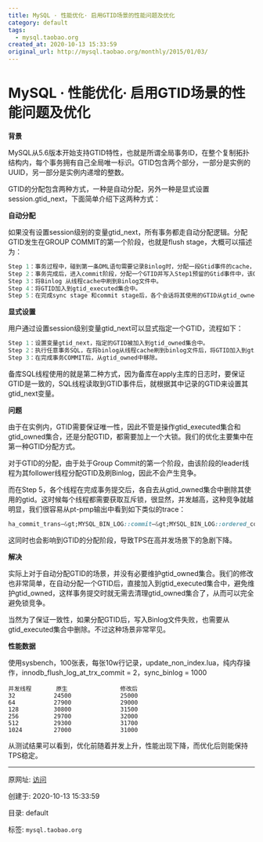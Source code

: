 ```yaml
---
title: MySQL · 性能优化· 启用GTID场景的性能问题及优化
category: default
tags: 
  - mysql.taobao.org
created_at: 2020-10-13 15:33:59
original_url: http://mysql.taobao.org/monthly/2015/01/03/
---
```



# MySQL · 性能优化· 启用GTID场景的性能问题及优化

**背景**

MySQL从5.6版本开始支持GTID特性，也就是所谓全局事务ID，在整个复制拓扑结构内，每个事务拥有自己全局唯一标识。GTID包含两个部分，一部分是实例的UUID，另一部分是实例内递增的整数。

GTID的分配包含两种方式，一种是自动分配，另外一种是显式设置session.gtid\_next，下面简单介绍下这两种方式：

**自动分配**

如果没有设置session级别的变量gtid\_next，所有事务都走自动分配逻辑。分配GTID发生在GROUP COMMIT的第一个阶段，也就是flush stage，大概可以描述为：

```sql
Step 1：事务过程中，碰到第一条DML语句需要记录Binlog时，分配一段Gtid事件的cache，但不分配实际的GTID
Step 2：事务完成后，进入commit阶段，分配一个GTID并写入Step1预留的Gtid事件中，该GTID必须保证不在gtid_owned集合和gtid_executed集合中。 分配的GTID随后被加入到gtid_owned集合中。
Step 3：将Binlog 从线程cache中刷到Binlog文件中。
Step 4：将GTID加入到gtid_executed集合中。
Step 5：在完成sync stage 和commit stage后，各个会话将其使用的GTID从gtid_owned中移除。
```

**显式设置**

用户通过设置session级别变量gtid\_next可以显式指定一个GTID，流程如下：

```sql
Step 1：设置变量gtid_next，指定的GTID被加入到gtid_owned集合中。
Step 2：执行任意事务SQL，在将binlog从线程cache刷到binlog文件后，将GTID加入到gtid_executed集合中。
Step 3：在完成事务COMMIT后，从gtid_owned中移除。
```

备库SQL线程使用的就是第二种方式，因为备库在apply主库的日志时，要保证GTID是一致的，SQL线程读取到GTID事件后，就根据其中记录的GTID来设置其gtid\_next变量。

**问题**

由于在实例内，GTID需要保证唯一性，因此不管是操作gtid\_executed集合和gtid\_owned集合，还是分配GTID，都需要加上一个大锁。我们的优化主要集中在第一种GTID分配方式。

对于GTID的分配，由于处于Group Commit的第一个阶段，由该阶段的leader线程为其follower线程分配GTID及刷Binlog，因此不会产生竞争。

而在Step 5，各个线程在完成事务提交后，各自去从gtid\_owned集合中删除其使用的gtid。这时候每个线程都需要获取互斥锁，很显然，并发越高，这种竞争就越明显，我们很容易从pt-pmp输出中看到如下类似的trace：

```css
ha_commit_trans—&gt;MYSQL_BIN_LOG::commit—&gt;MYSQL_BIN_LOG::ordered_commit—&gt;MYSQL_BIN_LOG::finish_commit—&gt;Gtid_state::update_owned_gtids_impl—&gt;lock_sidno
```

这同时也会影响到GTID的分配阶段，导致TPS在高并发场景下的急剧下降。

**解决**

实际上对于自动分配GTID的场景，并没有必要维护gtid\_owned集合。我们的修改也非常简单，在自动分配一个GTID后，直接加入到gtid\_executed集合中，避免维护gtid\_owned，这样事务提交时就无需去清理gtid\_owned集合了，从而可以完全避免锁竞争。

当然为了保证一致性，如果分配GTID后，写入Binlog文件失败，也需要从gtid\_executed集合中删除。不过这种场景非常罕见。

**性能数据**

使用sysbench，100张表，每张10w行记录，update\_non\_index.lua，纯内存操作，innodb\_flush\_log\_at\_trx\_commit = 2，sync\_binlog = 1000

```plain
并发线程       原生               修改后
32           24500              25000
64           27900              29000
128          30800              31500
256          29700              32000
512          29300              31700
1024         27000              31000
```

从测试结果可以看到，优化前随着并发上升，性能出现下降，而优化后则能保持TPS稳定。

---------------------------------------------------


原网址: [访问](http://mysql.taobao.org/monthly/2015/01/03/)

创建于: 2020-10-13 15:33:59

目录: default

标签: `mysql.taobao.org`


